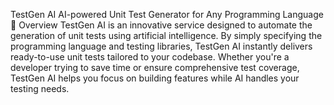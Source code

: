 TestGen AI
AI-powered Unit Test Generator for Any Programming Language
🌟 Overview
TestGen AI is an innovative service designed to automate the generation of unit tests using artificial intelligence. By simply specifying the programming language and testing libraries, TestGen AI instantly delivers ready-to-use unit tests tailored to your codebase. Whether you're a developer trying to save time or ensure comprehensive test coverage, TestGen AI helps you focus on building features while AI handles your testing needs.
